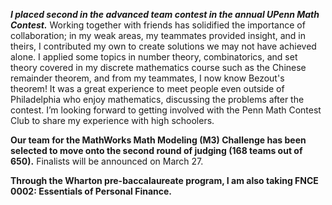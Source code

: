 _**I placed second in the advanced team contest in the annual UPenn Math Contest.**_ Working together with friends has solidified the importance of collaboration; in my weak areas, my teammates provided insight, and in theirs, I contributed my own to create solutions we may not have achieved alone. I applied some topics in number theory, combinatorics, and set theory covered in my discrete mathematics course such as the Chinese remainder theorem, and from my teammates, I now know Bezout's theorem! It was a great experience to meet people even outside of Philadelphia who enjoy mathematics, discussing the problems after the contest. I’m looking forward to getting involved with the Penn Math Contest Club to share my experience with high schoolers.

**Our team for the MathWorks Math Modeling (M3) Challenge has been selected to move onto the second round of judging (168 teams out of 650).** Finalists will be announced on March 27.

**Through the Wharton pre-baccalaureate program, I am also taking FNCE 0002: Essentials of Personal Finance.**
